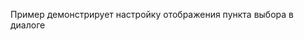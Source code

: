 Пример демонстрирует настройку отображения пункта выбора в диалоге

<!-- example(time-range-custom-trigger) -->
